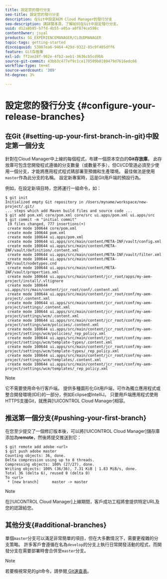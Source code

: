 ```yaml
---
title: 設定您的發行分支
seo-title: 設定您的發行分支
description: 在Git中設定AEM Cloud Manager的發行分支
seo-description: 請詳閱本頁，了解如何在Git中設定發行分支。
uuid: d12a8b85-b7fd-4b55-a05a-a0f874ce598c
contentOwner: jsyal
products: SG_EXPERIENCEMANAGER/CLOUDMANAGER
topic-tags: getting-started
discoiquuid: 53807ea6-9464-429d-9322-85c9f405dff6
feature: Git存放庫
exl-id: ff2ae28f-902e-4fb2-aeb1-3636cb5cd9bb
source-git-commit: 43bb3c477ef9c1ce178509b8180479d7616edc66
workflow-type: tm+mt
source-wordcount: '309'
ht-degree: 3%

---
```


# 設定您的發行分支 {#configure-your-release-branches}

## 在Git {#setting-up-your-first-branch-in-git}中設定第一個分支

針對在Cloud Manager中上線的每個程式，布建一個原本空白的&#x200B;**Git存放庫**。 此存放庫可包含您開發程式遵循的分支數量（或數量不多），但CI/CD管道必須至少使用一個分支，才能將應用程式程式碼部署至預備和生產環境。 最佳做法是使用`master`作為此分支的名稱。 設定新專案時，這是Git用戶端的預設行為。

例如，在設定新項目時，您將運行一組命令，如：

```shell
$ git init
Initialized empty Git repository in /Users/myname/workspace/new-project/.git/
... steps which add Maven build files and source code ...
$ git add pom.xml core/pom.xml core/src ui.apps/pom.xml ui.apps/src
$ git commit -m "initial commit"
 19 files changed, 777 insertions(+)
 create mode 100644 core/pom.xml
 create mode 100644 pom.xml
 create mode 100644 ui.apps/pom.xml
 create mode 100644 ui.apps/src/main/content/META-INF/vault/config.xml
 create mode 100644 ui.apps/src/main/content/META-INF/vault/definition/.content.xml
 create mode 100644 ui.apps/src/main/content/META-INF/vault/filter.xml
 create mode 100644 ui.apps/src/main/content/META-INF/vault/nodetypes.cnd
 create mode 100644 ui.apps/src/main/content/META-INF/vault/properties.xml
 create mode 100644 ui.apps/src/main/content/jcr_root/apps/my-aem-project/install/.vltignore
 create mode 100644 ui.apps/src/main/content/jcr_root/conf/.content.xml
 create mode 100644 ui.apps/src/main/content/jcr_root/conf/my-aem-project/.content.xml
 create mode 100644 ui.apps/src/main/content/jcr_root/conf/my-aem-project/settings/.content.xml
 create mode 100644 ui.apps/src/main/content/jcr_root/conf/my-aem-project/settings/wcm/.content.xml
 create mode 100644 ui.apps/src/main/content/jcr_root/conf/my-aem-project/settings/wcm/policies/.content.xml
 create mode 100644 ui.apps/src/main/content/jcr_root/conf/my-aem-project/settings/wcm/policies/_rep_policy.xml
 create mode 100644 ui.apps/src/main/content/jcr_root/conf/my-aem-project/settings/wcm/template-types/.content.xml
 create mode 100644 ui.apps/src/main/content/jcr_root/conf/my-aem-project/settings/wcm/template-types/_rep_policy.xml
 create mode 100644 ui.apps/src/main/content/jcr_root/conf/my-aem-project/settings/wcm/templates/.content.xml
 create mode 100644 ui.apps/src/main/content/jcr_root/conf/my-aem-project/settings/wcm/templates/_rep_policy.xml
```

>[!NOTE]
>
>它不需要使用命令行客戶端。 提供多種圖形化Git用戶端，可作為獨立應用程式或整合開發環境(IDE)的一部分，例如Eclipse或IntelliJ。 只要用戶端應用程式使用HTTPS支援Git，就應與[!UICONTROL Cloud Manager]相容。

## 推送第一個分支{#pushing-your-first-branch}

在您至少提交了一個修訂版本後，可以將[!UICONTROL Cloud Manager]儲存庫添加為&#x200B;**remote**，然後將提交推送到它：

```shell
$ git remote add adobe <url>
$ git push adobe master
Counting objects: 36, done.
Delta compression using up to 8 threads.
Compressing objects: 100% (27/27), done.
Writing objects: 100% (36/36), 7.31 KiB | 1.83 MiB/s, done.
Total 36 (delta 6), reused 0 (delta 0)
To <url>
 * [new branch]      master -> master
```

>[!NOTE]
>
>在[!UICONTROL Cloud Manager]上線期間，客戶成功工程將會提供特定URL及您的認證給您。

## 其他分支{#additional-branches}

單個`master`分支可以滿足非常簡單的項目，但在大多數情況下，需要更複雜的分支策略。 許多客戶會遵循在名為`develop`的分支上執行日常開發活動的程式，而開發分支在需要部署時會合併至`master`分支。

>[!NOTE]
>
>若要檢視常見的git命令，請參閱[ Git速查表](https://github.github.com/training-kit/downloads/github-git-cheat-sheet)。
